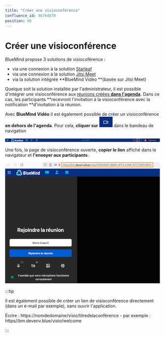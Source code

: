 ```yaml
---
title: "Créer une visioconférence"
confluence_id: 86764870
position: 68
---
```

# Créer une visioconférence


BlueMind propose 3 solutions de visiocoférence :

- via une connexion à la solution [Starleaf](https://starleaf.com/fr/)
- via une connexion à la solution [Jitsi Meet](https://jitsimeet.fr/)
- via la solution intégrée **BlueMind Vidéo **(basée sur Jitsi Meet)


Quelque soit la solution installée par l'administrateur, il est possible d'intégrer une visioconférence aux [réunions créées **dans l'agenda**](/STAGING/Guide_de_l_utilisateur_4.7/L_agenda_4.7/Organiser_une_réunion/)**.** Dans ce cas, les participants **recevront l'invitation à la visioconférence avec la notification **d'invitation à la réunion.


Avec **BlueMind Vidéo** il est également possible de créer un visioconférence **en dehors de l'agenda**. Pour cela, **cliquer sur** ![](../../../attachments/86764870/86765461.png) dans le bandeau de navigation

![](../../../attachments/86764870/86765459.png)


Une fois, la page de visioconférence ouverte, **copier le lien** affiché dans le navigateur et **l'envoyer aux participants**.

![](../../../attachments/86764870/86765460.png)


:::tip

Il est également possible de créer un lien de visioconférence directement (dans un e-mail par exemple), sans ouvrir l'application.

Écrire : https://nomdedomaine/visio/titredelaconférence - par exemple : https//bm.devenv.blue/visio/welcome

:::

